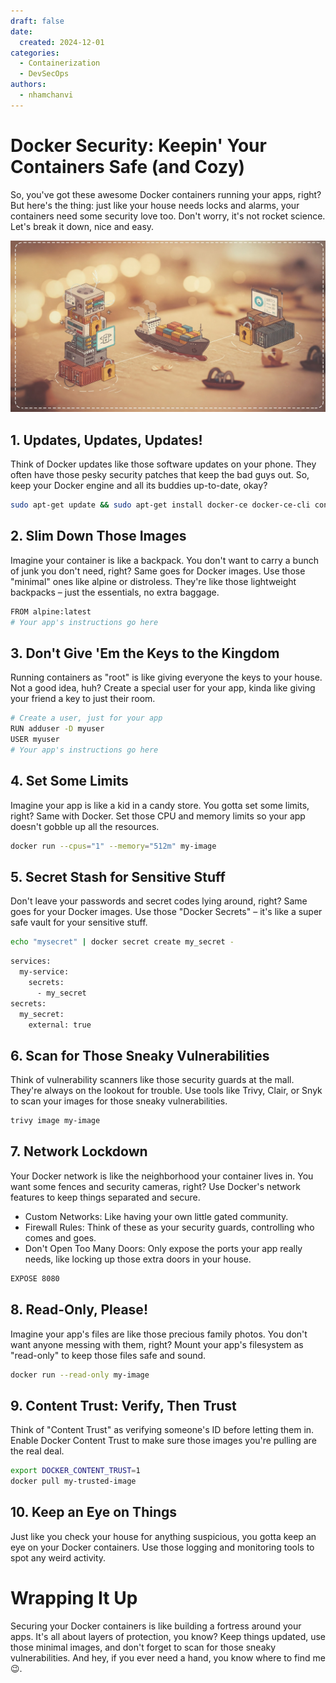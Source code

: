 ```yaml
---
draft: false
date:
  created: 2024-12-01
categories:
  - Containerization
  - DevSecOps
authors:
  - nhamchanvi
---
```


# Docker Security: Keepin' Your Containers Safe (and Cozy)

So, you've got these awesome Docker containers running your apps, right? But here's the thing: just like your house needs locks and alarms, your containers need some security love too. Don't worry, it's not rocket science. Let's break it down, nice and easy.

[![Image]](./docker-security-keepin-your-containers-safe-and-cozy.md)

[Image]: ../../assets/docker-security.jpg

<!-- more -->

## 1. Updates, Updates, Updates!

Think of Docker updates like those software updates on your phone. They often have those pesky security patches that keep the bad guys out. So, keep your Docker engine and all its buddies up-to-date, okay?

```bash title="Update that Docker engine!"
sudo apt-get update && sudo apt-get install docker-ce docker-ce-cli containerd.io
```

## 2. Slim Down Those Images

Imagine your container is like a backpack. You don't want to carry a bunch of junk you don't need, right? Same goes for Docker images. Use those "minimal" ones like alpine or distroless. They're like those lightweight backpacks – just the essentials, no extra baggage.

```bash title="Dockerfile"
FROM alpine:latest
# Your app's instructions go here
```

## 3. Don't Give 'Em the Keys to the Kingdom

Running containers as "root" is like giving everyone the keys to your house. Not a good idea, huh? Create a special user for your app, kinda like giving your friend a key to just their room.

```bash title="Dockerfile"
# Create a user, just for your app
RUN adduser -D myuser
USER myuser
# Your app's instructions go here
```

## 4. Set Some Limits

Imagine your app is like a kid in a candy store. You gotta set some limits, right? Same with Docker. Set those CPU and memory limits so your app doesn't gobble up all the resources.

```bash
docker run --cpus="1" --memory="512m" my-image
```

## 5. Secret Stash for Sensitive Stuff

Don't leave your passwords and secret codes lying around, right? Same goes for your Docker images. Use those "Docker Secrets" – it's like a super safe vault for your sensitive stuff.

```bash title="Create a secret, shhh..."
echo "mysecret" | docker secret create my_secret -
```

```bash title="Use the secret in your Docker Compose file"
services:
  my-service:
    secrets:
      - my_secret
secrets:
  my_secret:
    external: true
```

## 6. Scan for Those Sneaky Vulnerabilities

Think of vulnerability scanners like those security guards at the mall. They're always on the lookout for trouble. Use tools like Trivy, Clair, or Snyk to scan your images for those sneaky vulnerabilities.

```bash title="Trivy to the rescue!"
trivy image my-image
```

## 7. Network Lockdown

Your Docker network is like the neighborhood your container lives in. You want some fences and security cameras, right? Use Docker's network features to keep things separated and secure.

- Custom Networks: Like having your own little gated community.
- Firewall Rules: Think of these as your security guards, controlling who comes and goes.
- Don't Open Too Many Doors: Only expose the ports your app really needs, like locking up those extra doors in your house.

```bash title="Dockerfile"
EXPOSE 8080
```

## 8. Read-Only, Please!

Imagine your app's files are like those precious family photos. You don't want anyone messing with them, right? Mount your app's filesystem as "read-only" to keep those files safe and sound.

```bash
docker run --read-only my-image
```

## 9. Content Trust: Verify, Then Trust

Think of "Content Trust" as verifying someone's ID before letting them in. Enable Docker Content Trust to make sure those images you're pulling are the real deal.

```bash
export DOCKER_CONTENT_TRUST=1
docker pull my-trusted-image
```

## 10. Keep an Eye on Things

Just like you check your house for anything suspicious, you gotta keep an eye on your Docker containers. Use those logging and monitoring tools to spot any weird activity.

# Wrapping It Up

Securing your Docker containers is like building a fortress around your apps. It's all about layers of protection, you know? Keep things updated, use those minimal images, and don't forget to scan for those sneaky vulnerabilities. And hey, if you ever need a hand, you know where to find me 😉.
